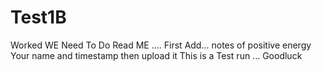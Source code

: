# Test1B
Worked WE Need To Do
Read ME ....
First Add... notes of positive energy
Your name and timestamp
then upload it 
This is a Test run ... Goodluck

